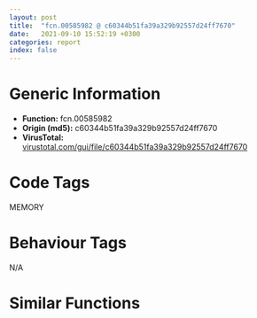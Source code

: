 ```yaml
---
layout: post
title:  "fcn.00585982 @ c60344b51fa39a329b92557d24ff7670"
date:   2021-09-10 15:52:19 +0300
categories: report
index: false
---
```


# Generic Information
- **Function:** fcn.00585982
- **Origin (md5):** c60344b51fa39a329b92557d24ff7670
- **VirusTotal:** [virustotal.com/gui/file/c60344b51fa39a329b92557d24ff7670][virustotal_ref]

# Code Tags
<span class="tag" id="MEMORY">MEMORY</span>


# Behaviour Tags
<span class="bhv-tag" id="na">N/A</span>

# Similar Functions
<script type="text/javascript" src="https://www.gstatic.com/charts/loader.js"></script>
<script type="text/javascript">

    google.charts.load('current', {'packages':['corechart']});
    google.charts.setOnLoadCallback(drawChart);

    function drawChart() {
    var data = new google.visualization.DataTable();
        data.addColumn('number', 'X');
        data.addColumn('number', 'Y');
        data.addColumn({type: 'string', role: 'tooltip', 'p': {'html': true}});
        data.addColumn({'type': 'string', 'role': 'style'});
        
        data.addRows([
    [-119.69937133789062, -211.38717651367188, '<b><a href="/report/fcn.00585982@c60344b51fa39a329b92557d24ff7670">fcn.00585982</a><br>@c60344b51fa39a329b92557d24ff7670</b><br>push 0xc<br>push 0x5e97d8<br>call fcn.0057a7dc<br>mov ecx, dword[ebp+8]<br>xor edi, edi<br>cmp ecx, edi<br>jbe 0x5859c5<br>push 0xffffffffffffffe0<br>pop eax<br>xor edx, edx<br>div ecx<br>cmp eax, dword[ebp+0xc]<br>sbb eax, eax<br>inc eax<br>jne 0x5859c5<br>call fcn.00575c5a<br>mov dword[eax], 0xc<br>push edi<br>push edi<br>push edi<br>push edi<br>push edi<br>call fcn.0057171f<br>add esp, 0x14<br>xor eax, eax<br>jmp 0x585a9a<br>imul ecx, dword[ebp+0xc]<br>mov esi, ecx<br>mov dword[ebp+8], esi<br>cmp esi, edi<br>jne 0x5859d5<br>xor esi, esi<br>inc esi<br>xor ebx, ebx<br>mov dword[ebp-0x1c], ebx<br>cmp esi, 0xffffffe0<br>ja 0x585a48<br>cmp dword[0x611708], 3<br>jne 0x585a33<br>add esi, 0xf<br>and esi, 0xfffffff0<br>mov dword[ebp+0xc], esi<br>mov eax, dword[ebp+8]<br>cmp eax, dword[0x6116f4]<br>ja 0x585a33<br>push 4<br>call fcn.00580c54<br>pop ecx<br>mov dword[ebp-4], edi<br>push dword[ebp+8]<br>call fcn.00581466<br>pop ecx<br>mov dword[ebp-0x1c], eax<br>mov dword[ebp-4], 0xfffffffe<br>call fcn.00585a7e<br>mov ebx, dword[ebp-0x1c]<br>cmp ebx, edi<br>je 0x585a37<br>push dword[ebp+8]<br>push edi<br>push ebx<br>call fcn.0057a180<br>add esp, 0xc<br>cmp ebx, edi<br>jne 0x585a98<br>push esi<br>push 8<br>push dword[0x60fd54]<br>call dword[sym.imp.KERNEL32.dll_HeapAlloc]<br>mov ebx, eax<br>cmp ebx, edi<br>jne 0x585a98<br>cmp dword[0x610220], edi<br>je 0x585a87<br>push esi<br>call fcn.005836df<br>pop ecx<br>test eax, eax<br>jne 0x5859d5<br>mov eax, dword[ebp+0x10]<br>cmp eax, edi<br>je 0x5859be<br>mov dword[eax], 0xc<br>jmp 0x5859be<br>cmp ebx, edi<br>jne 0x585a98<br>mov eax, dword[ebp+0x10]<br>cmp eax, edi<br>je 0x585a98<br>mov dword[eax], 0xc<br>mov eax, ebx<br>call fcn.0057a821<br>ret <br><eoc> ', 'point { fill-color: #e0440e; }'],
[135.4527587890625, -448.8783874511719, '<b><a href="/report/fcn.1011e3ab@89dc67d2f980e8488f97b1bf8cb24258">fcn.1011e3ab</a><br>@89dc67d2f980e8488f97b1bf8cb24258</b><br>push 0xc<br>push 0x10178b28<br>call fcn.1010e37c<br>mov ecx, dword[ebp+8]<br>xor edi, edi<br>cmp ecx, edi<br>jbe 0x1011e3ee<br>push 0xffffffffffffffe0<br>pop eax<br>xor edx, edx<br>div ecx<br>cmp eax, dword[ebp+0xc]<br>sbb eax, eax<br>inc eax<br>jne 0x1011e3ee<br>call fcn.10105d26<br>mov dword[eax], 0xc<br>push edi<br>push edi<br>push edi<br>push edi<br>push edi<br>call fcn.100ff7a5<br>add esp, 0x14<br>xor eax, eax<br>jmp 0x1011e4c3<br>imul ecx, dword[ebp+0xc]<br>mov esi, ecx<br>mov dword[ebp+8], esi<br>cmp esi, edi<br>jne 0x1011e3fe<br>xor esi, esi<br>inc esi<br>xor ebx, ebx<br>mov dword[ebp-0x1c], ebx<br>cmp esi, 0xffffffe0<br>ja 0x1011e471<br>cmp dword[0x102274b8], 3<br>jne 0x1011e45c<br>add esi, 0xf<br>and esi, 0xfffffff0<br>mov dword[ebp+0xc], esi<br>mov eax, dword[ebp+8]<br>cmp eax, dword[0x102274a8]<br>ja 0x1011e45c<br>push 4<br>call fcn.1010f514<br>pop ecx<br>mov dword[ebp-4], edi<br>push dword[ebp+8]<br>call fcn.1010fd26<br>pop ecx<br>mov dword[ebp-0x1c], eax<br>mov dword[ebp-4], 0xfffffffe<br>call fcn.1011e4a7<br>mov ebx, dword[ebp-0x1c]<br>cmp ebx, edi<br>je 0x1011e460<br>push dword[ebp+8]<br>push edi<br>push ebx<br>call fcn.10109950<br>add esp, 0xc<br>cmp ebx, edi<br>jne 0x1011e4c1<br>push esi<br>push 8<br>push dword[0x101b16f4]<br>call dword[sym.imp.KERNEL32.dll_HeapAlloc]<br>mov ebx, eax<br>cmp ebx, edi<br>jne 0x1011e4c1<br>cmp dword[0x101b1b64], edi<br>je 0x1011e4b0<br>push esi<br>call fcn.1010c9c7<br>pop ecx<br>test eax, eax<br>jne 0x1011e3fe<br>mov eax, dword[ebp+0x10]<br>cmp eax, edi<br>je 0x1011e3e7<br>mov dword[eax], 0xc<br>jmp 0x1011e3e7<br>cmp ebx, edi<br>jne 0x1011e4c1<br>mov eax, dword[ebp+0x10]<br>cmp eax, edi<br>je 0x1011e4c1<br>mov dword[eax], 0xc<br>mov eax, ebx<br>call fcn.1010e3c1<br>ret <br><eoc> ', 'null'],
[-162.8929443359375, -621.7149047851562, '<b><a href="/report/fcn.10030fe1@481b545f5c18f2fce1caac67ddc419e8">fcn.10030fe1</a><br>@481b545f5c18f2fce1caac67ddc419e8</b><br>push 0xc<br>push 0x1005d850<br>call fcn.100266b4<br>mov ecx, dword[ebp+8]<br>xor edi, edi<br>cmp ecx, edi<br>jbe 0x10031024<br>push 0xffffffffffffffe0<br>pop eax<br>xor edx, edx<br>div ecx<br>cmp eax, dword[ebp+0xc]<br>sbb eax, eax<br>inc eax<br>jne 0x10031024<br>call fcn.100235eb<br>mov dword[eax], 0xc<br>push edi<br>push edi<br>push edi<br>push edi<br>push edi<br>call fcn.10021d86<br>add esp, 0x14<br>xor eax, eax<br>jmp 0x100310f9<br>imul ecx, dword[ebp+0xc]<br>mov esi, ecx<br>mov dword[ebp+8], esi<br>cmp esi, edi<br>jne 0x10031034<br>xor esi, esi<br>inc esi<br>xor ebx, ebx<br>mov dword[ebp-0x1c], ebx<br>cmp esi, 0xffffffe0<br>ja 0x100310a7<br>cmp dword[0x100670d0], 3<br>jne 0x10031092<br>add esi, 0xf<br>and esi, 0xfffffff0<br>mov dword[ebp+0xc], esi<br>mov eax, dword[ebp+8]<br>cmp eax, dword[0x100670c0]<br>ja 0x10031092<br>push 4<br>call fcn.10029565<br>pop ecx<br>mov dword[ebp-4], edi<br>push dword[ebp+8]<br>call fcn.1002a2ac<br>pop ecx<br>mov dword[ebp-0x1c], eax<br>mov dword[ebp-4], 0xfffffffe<br>call fcn.100310dd<br>mov ebx, dword[ebp-0x1c]<br>cmp ebx, edi<br>je 0x10031096<br>push dword[ebp+8]<br>push edi<br>push ebx<br>call fcn.100236c0<br>add esp, 0xc<br>cmp ebx, edi<br>jne 0x100310f7<br>push esi<br>push 8<br>push dword[0x100656dc]<br>call dword[sym.imp.KERNEL32.dll_HeapAlloc]<br>mov ebx, eax<br>cmp ebx, edi<br>jne 0x100310f7<br>cmp dword[0x10065b50], edi<br>je 0x100310e6<br>push esi<br>call fcn.1002a7d9<br>pop ecx<br>test eax, eax<br>jne 0x10031034<br>mov eax, dword[ebp+0x10]<br>cmp eax, edi<br>je 0x1003101d<br>mov dword[eax], 0xc<br>jmp 0x1003101d<br>cmp ebx, edi<br>jne 0x100310f7<br>mov eax, dword[ebp+0x10]<br>cmp eax, edi<br>je 0x100310f7<br>mov dword[eax], 0xc<br>mov eax, ebx<br>call fcn.100266f9<br>ret <br><eoc> ', 'null'],
[289.4198303222656, -145.0264434814453, '<b><a href="/report/fcn.10023276@4c3818fdf32d89a09257dbc9d3e142ea">fcn.10023276</a><br>@4c3818fdf32d89a09257dbc9d3e142ea</b><br>push 0xc<br>push 0x10030dd0<br>call fcn.1001584c<br>mov ecx, dword[ebp+8]<br>xor edi, edi<br>cmp ecx, edi<br>jbe 0x100232b9<br>push 0xffffffffffffffe0<br>pop eax<br>xor edx, edx<br>div ecx<br>cmp eax, dword[ebp+0xc]<br>sbb eax, eax<br>inc eax<br>jne 0x100232b9<br>call fcn.10017b9f<br>mov dword[eax], 0xc<br>push edi<br>push edi<br>push edi<br>push edi<br>push edi<br>call fcn.10013ceb<br>add esp, 0x14<br>xor eax, eax<br>jmp 0x1002338e<br>imul ecx, dword[ebp+0xc]<br>mov esi, ecx<br>mov dword[ebp+8], esi<br>cmp esi, edi<br>jne 0x100232c9<br>xor esi, esi<br>inc esi<br>xor ebx, ebx<br>mov dword[ebp-0x1c], ebx<br>cmp esi, 0xffffffe0<br>ja 0x1002333c<br>cmp dword[0x1004feb8], 3<br>jne 0x10023327<br>add esi, 0xf<br>and esi, 0xfffffff0<br>mov dword[ebp+0xc], esi<br>mov eax, dword[ebp+8]<br>cmp eax, dword[0x1004fea8]<br>ja 0x10023327<br>push 4<br>call fcn.1001c69e<br>pop ecx<br>mov dword[ebp-4], edi<br>push dword[ebp+8]<br>call fcn.1001ceeb<br>pop ecx<br>mov dword[ebp-0x1c], eax<br>mov dword[ebp-4], 0xfffffffe<br>call fcn.10023372<br>mov ebx, dword[ebp-0x1c]<br>cmp ebx, edi<br>je 0x1002332b<br>push dword[ebp+8]<br>push edi<br>push ebx<br>call fcn.100157d0<br>add esp, 0xc<br>cmp ebx, edi<br>jne 0x1002338c<br>push esi<br>push 8<br>push dword[0x10036480]<br>call dword[sym.imp.KERNEL32.dll_HeapAlloc]<br>mov ebx, eax<br>cmp ebx, edi<br>jne 0x1002338c<br>cmp dword[0x100365e0], edi<br>je 0x1002337b<br>push esi<br>call fcn.100197ff<br>pop ecx<br>test eax, eax<br>jne 0x100232c9<br>mov eax, dword[ebp+0x10]<br>cmp eax, edi<br>je 0x100232b2<br>mov dword[eax], 0xc<br>jmp 0x100232b2<br>cmp ebx, edi<br>jne 0x1002338c<br>mov eax, dword[ebp+0x10]<br>cmp eax, edi<br>je 0x1002338c<br>mov dword[eax], 0xc<br>mov eax, ebx<br>call fcn.10015891<br>ret <br><eoc> ', 'null'],
[-636.0032958984375, 247.2978057861328, '<b><a href="/report/fcn.004350a8@7b00dd8f2abf54a73bfb09681334ff78">fcn.004350a8</a><br>@7b00dd8f2abf54a73bfb09681334ff78</b><br>push 0xc<br>push 0x461ce8<br>call fcn.0043968c<br>mov ecx, dword[ebp+8]<br>xor edi, edi<br>cmp ecx, edi<br>jbe 0x4350eb<br>push 0xffffffffffffffe0<br>pop eax<br>xor edx, edx<br>div ecx<br>cmp eax, dword[ebp+0xc]<br>sbb eax, eax<br>inc eax<br>jne 0x4350eb<br>call fcn.00439356<br>mov dword[eax], 0xc<br>push edi<br>push edi<br>push edi<br>push edi<br>push edi<br>call fcn.004366e1<br>add esp, 0x14<br>xor eax, eax<br>jmp 0x4351c0<br>imul ecx, dword[ebp+0xc]<br>mov esi, ecx<br>mov dword[ebp+8], esi<br>cmp esi, edi<br>jne 0x4350fb<br>xor esi, esi<br>inc esi<br>xor ebx, ebx<br>mov dword[ebp-0x1c], ebx<br>cmp esi, 0xffffffe0<br>ja 0x43516e<br>cmp dword[0x46c694], 3<br>jne 0x435159<br>add esi, 0xf<br>and esi, 0xfffffff0<br>mov dword[ebp+0xc], esi<br>mov eax, dword[ebp+8]<br>cmp eax, dword[0x46c6a0]<br>ja 0x435159<br>push 4<br>call fcn.0043acee<br>pop ecx<br>mov dword[ebp-4], edi<br>push dword[ebp+8]<br>call fcn.0043b53b<br>pop ecx<br>mov dword[ebp-0x1c], eax<br>mov dword[ebp-4], 0xfffffffe<br>call fcn.004351a4<br>mov ebx, dword[ebp-0x1c]<br>cmp ebx, edi<br>je 0x43515d<br>push dword[ebp+8]<br>push edi<br>push ebx<br>call fcn.00436280<br>add esp, 0xc<br>cmp ebx, edi<br>jne 0x4351be<br>push esi<br>push 8<br>push dword[0x46aa8c]<br>call dword[sym.imp.KERNEL32.dll_HeapAlloc]<br>mov ebx, eax<br>cmp ebx, edi<br>jne 0x4351be<br>cmp dword[0x46ada8], edi<br>je 0x4351ad<br>push esi<br>call fcn.0043bab6<br>pop ecx<br>test eax, eax<br>jne 0x4350fb<br>mov eax, dword[ebp+0x10]<br>cmp eax, edi<br>je 0x4350e4<br>mov dword[eax], 0xc<br>jmp 0x4350e4<br>cmp ebx, edi<br>jne 0x4351be<br>mov eax, dword[ebp+0x10]<br>cmp eax, edi<br>je 0x4351be<br>mov dword[eax], 0xc<br>mov eax, ebx<br>call fcn.004396d1<br>ret <br><eoc> ', 'null'],
[-494.1265563964844, -467.313232421875, '<b><a href="/report/fcn.10004d7e@dc3e2cdf680078d293de3e2d92ba613c">fcn.10004d7e</a><br>@dc3e2cdf680078d293de3e2d92ba613c</b><br>push 0xc<br>push 0x1000ce68<br>call fcn.10002f24<br>mov ecx, dword[ebp+8]<br>xor edi, edi<br>cmp ecx, edi<br>jbe 0x10004dc1<br>push 0xffffffffffffffe0<br>pop eax<br>xor edx, edx<br>div ecx<br>cmp eax, dword[ebp+0xc]<br>sbb eax, eax<br>inc eax<br>jne 0x10004dc1<br>call fcn.100031ec<br>mov dword[eax], 0xc<br>push edi<br>push edi<br>push edi<br>push edi<br>push edi<br>call fcn.100051ee<br>add esp, 0x14<br>xor eax, eax<br>jmp 0x10004e96<br>imul ecx, dword[ebp+0xc]<br>mov esi, ecx<br>mov dword[ebp+8], esi<br>cmp esi, edi<br>jne 0x10004dd1<br>xor esi, esi<br>inc esi<br>xor ebx, ebx<br>mov dword[ebp-0x1c], ebx<br>cmp esi, 0xffffffe0<br>ja 0x10004e44<br>cmp dword[0x1000fad8], 3<br>jne 0x10004e2f<br>add esi, 0xf<br>and esi, 0xfffffff0<br>mov dword[ebp+0xc], esi<br>mov eax, dword[ebp+8]<br>cmp eax, dword[0x1000fac0]<br>ja 0x10004e2f<br>push 4<br>call fcn.1000337b<br>pop ecx<br>mov dword[ebp-4], edi<br>push dword[ebp+8]<br>call fcn.10003b8d<br>pop ecx<br>mov dword[ebp-0x1c], eax<br>mov dword[ebp-4], 0xfffffffe<br>call fcn.10004e7a<br>mov ebx, dword[ebp-0x1c]<br>cmp ebx, edi<br>je 0x10004e33<br>push dword[ebp+8]<br>push edi<br>push ebx<br>call fcn.100064d0<br>add esp, 0xc<br>cmp ebx, edi<br>jne 0x10004e94<br>push esi<br>push 8<br>push dword[0x1000f4a4]<br>call dword[sym.imp.KERNEL32.dll_HeapAlloc]<br>mov ebx, eax<br>cmp ebx, edi<br>jne 0x10004e94<br>cmp dword[0x1000f91c], edi<br>je 0x10004e83<br>push esi<br>call fcn.10001b31<br>pop ecx<br>test eax, eax<br>jne 0x10004dd1<br>mov eax, dword[ebp+0x10]<br>cmp eax, edi<br>je 0x10004dba<br>mov dword[eax], 0xc<br>jmp 0x10004dba<br>cmp ebx, edi<br>jne 0x10004e94<br>mov eax, dword[ebp+0x10]<br>cmp eax, edi<br>je 0x10004e94<br>mov dword[eax], 0xc<br>mov eax, ebx<br>call fcn.10002f69<br>ret <br><eoc> ', 'null'],
[595.7920532226562, 51.05690002441406, '<b><a href="/report/fcn.459cbf32@284c9c9722cef7520dddfe58806fd72f">fcn.459cbf32</a><br>@284c9c9722cef7520dddfe58806fd72f</b><br>push 0xc<br>push 0x45a52f58<br>call fcn.459beb3c<br>mov ecx, dword[ebp+8]<br>xor edi, edi<br>cmp ecx, edi<br>jbe 0x459cbf75<br>push 0xffffffffffffffe0<br>pop eax<br>xor edx, edx<br>div ecx<br>cmp eax, dword[ebp+0xc]<br>sbb eax, eax<br>inc eax<br>jne 0x459cbf75<br>call fcn.459c2c12<br>mov dword[eax], 0xc<br>push edi<br>push edi<br>push edi<br>push edi<br>push edi<br>call fcn.459c3fd6<br>add esp, 0x14<br>xor eax, eax<br>jmp 0x459cc04a<br>imul ecx, dword[ebp+0xc]<br>mov esi, ecx<br>mov dword[ebp+8], esi<br>cmp esi, edi<br>jne 0x459cbf85<br>xor esi, esi<br>inc esi<br>xor ebx, ebx<br>mov dword[ebp-0x1c], ebx<br>cmp esi, 0xffffffe0<br>ja 0x459cbff8<br>cmp dword[0x45a6fa50], 3<br>jne 0x459cbfe3<br>add esi, 0xf<br>and esi, 0xfffffff0<br>mov dword[ebp+0xc], esi<br>mov eax, dword[ebp+8]<br>cmp eax, dword[0x45a6fa40]<br>ja 0x459cbfe3<br>push 4<br>call fcn.459c2e6e<br>pop ecx<br>mov dword[ebp-4], edi<br>push dword[ebp+8]<br>call fcn.459c3bb5<br>pop ecx<br>mov dword[ebp-0x1c], eax<br>mov dword[ebp-4], 0xfffffffe<br>call fcn.459cc02e<br>mov ebx, dword[ebp-0x1c]<br>cmp ebx, edi<br>je 0x459cbfe7<br>push dword[ebp+8]<br>push edi<br>push ebx<br>call fcn.459bd8d0<br>add esp, 0xc<br>cmp ebx, edi<br>jne 0x459cc048<br>push esi<br>push 8<br>push dword[0x45a6f6b4]<br>call dword[sym.imp.KERNEL32.dll_HeapAlloc]<br>mov ebx, eax<br>cmp ebx, edi<br>jne 0x459cc048<br>cmp dword[0x45a6f84c], edi<br>je 0x459cc037<br>push esi<br>call fcn.459be980<br>pop ecx<br>test eax, eax<br>jne 0x459cbf85<br>mov eax, dword[ebp+0x10]<br>cmp eax, edi<br>je 0x459cbf6e<br>mov dword[eax], 0xc<br>jmp 0x459cbf6e<br>cmp ebx, edi<br>jne 0x459cc048<br>mov eax, dword[ebp+0x10]<br>cmp eax, edi<br>je 0x459cc048<br>mov dword[eax], 0xc<br>mov eax, ebx<br>call fcn.459beb81<br>ret <br><eoc> ', 'null'],
[-141.94522094726562, 305.2904357910156, '<b><a href="/report/fcn.004071db@eb7f7fa38880dd66bab8caf5987e5b1a">fcn.004071db</a><br>@eb7f7fa38880dd66bab8caf5987e5b1a</b><br>push 0xc<br>push 0x421378<br>call fcn.00401e90<br>mov ecx, dword[ebp+8]<br>xor edi, edi<br>cmp ecx, edi<br>jbe 0x40721e<br>push 0xffffffffffffffe0<br>pop eax<br>xor edx, edx<br>div ecx<br>cmp eax, dword[ebp+0xc]<br>sbb eax, eax<br>inc eax<br>jne 0x40721e<br>call fcn.00401e44<br>mov dword[eax], 0xc<br>push edi<br>push edi<br>push edi<br>push edi<br>push edi<br>call fcn.00401ddc<br>add esp, 0x14<br>xor eax, eax<br>jmp 0x4072f3<br>imul ecx, dword[ebp+0xc]<br>mov esi, ecx<br>mov dword[ebp+8], esi<br>cmp esi, edi<br>jne 0x40722e<br>xor esi, esi<br>inc esi<br>xor ebx, ebx<br>mov dword[ebp-0x1c], ebx<br>cmp esi, 0xffffffe0<br>ja 0x4072a1<br>cmp dword[0x4b27bc], 3<br>jne 0x40728c<br>add esi, 0xf<br>and esi, 0xfffffff0<br>mov dword[ebp+0xc], esi<br>mov eax, dword[ebp+8]<br>cmp eax, dword[0x4b27a8]<br>ja 0x40728c<br>push 4<br>call fcn.0040498a<br>pop ecx<br>mov dword[ebp-4], edi<br>push dword[ebp+8]<br>call fcn.00406d54<br>pop ecx<br>mov dword[ebp-0x1c], eax<br>mov dword[ebp-4], 0xfffffffe<br>call fcn.004072d7<br>mov ebx, dword[ebp-0x1c]<br>cmp ebx, edi<br>je 0x407290<br>push dword[ebp+8]<br>push edi<br>push ebx<br>call fcn.00404a60<br>add esp, 0xc<br>cmp ebx, edi<br>jne 0x4072f1<br>push esi<br>push 8<br>push dword[0x4238dc]<br>call dword[sym.imp.KERNEL32.dll_HeapAlloc]<br>mov ebx, eax<br>cmp ebx, edi<br>jne 0x4072f1<br>cmp dword[0x423ac8], edi<br>je 0x4072e0<br>push esi<br>call fcn.004043f3<br>pop ecx<br>test eax, eax<br>jne 0x40722e<br>mov eax, dword[ebp+0x10]<br>cmp eax, edi<br>je 0x407217<br>mov dword[eax], 0xc<br>jmp 0x407217<br>cmp ebx, edi<br>jne 0x4072f1<br>mov eax, dword[ebp+0x10]<br>cmp eax, edi<br>je 0x4072f1<br>mov dword[eax], 0xc<br>mov eax, ebx<br>call fcn.00401ed5<br>ret <br><eoc> ', 'null'],
[-373.8644714355469, 544.9054565429688, '<b><a href="/report/fcn.00407e8b@e38ba004520fa1a86a35b63e8d5843ef">fcn.00407e8b</a><br>@e38ba004520fa1a86a35b63e8d5843ef</b><br>push 0xc<br>push 0x40b738<br>call fcn.004037c4<br>mov ecx, dword[ebp+8]<br>xor edi, edi<br>cmp ecx, edi<br>jbe 0x407ece<br>push 0xffffffffffffffe0<br>pop eax<br>xor edx, edx<br>div ecx<br>cmp eax, dword[ebp+0xc]<br>sbb eax, eax<br>inc eax<br>jne 0x407ece<br>call fcn.004023fe<br>mov dword[eax], 0xc<br>push edi<br>push edi<br>push edi<br>push edi<br>push edi<br>call fcn.0040239f<br>add esp, 0x14<br>xor eax, eax<br>jmp 0x407fa3<br>imul ecx, dword[ebp+0xc]<br>mov esi, ecx<br>mov dword[ebp+8], esi<br>cmp esi, edi<br>jne 0x407ede<br>xor esi, esi<br>inc esi<br>xor ebx, ebx<br>mov dword[ebp-0x1c], ebx<br>cmp esi, 0xffffffe0<br>ja 0x407f51<br>cmp dword[0x40ea0c], 3<br>jne 0x407f3c<br>add esi, 0xf<br>and esi, 0xfffffff0<br>mov dword[ebp+0xc], esi<br>mov eax, dword[ebp+8]<br>cmp eax, dword[0x40d9e4]<br>ja 0x407f3c<br>push 4<br>call fcn.004054f0<br>pop ecx<br>mov dword[ebp-4], edi<br>push dword[ebp+8]<br>call fcn.00406a01<br>pop ecx<br>mov dword[ebp-0x1c], eax<br>mov dword[ebp-4], 0xfffffffe<br>call fcn.00407f87<br>mov ebx, dword[ebp-0x1c]<br>cmp ebx, edi<br>je 0x407f40<br>push dword[ebp+8]<br>push edi<br>push ebx<br>call fcn.00405300<br>add esp, 0xc<br>cmp ebx, edi<br>jne 0x407fa1<br>push esi<br>push 8<br>push dword[0x40d714]<br>call dword[sym.imp.KERNEL32.dll_HeapAlloc]<br>mov ebx, eax<br>cmp ebx, edi<br>jne 0x407fa1<br>cmp dword[0x40d9d0], edi<br>je 0x407f90<br>push esi<br>call fcn.00405a7f<br>pop ecx<br>test eax, eax<br>jne 0x407ede<br>mov eax, dword[ebp+0x10]<br>cmp eax, edi<br>je 0x407ec7<br>mov dword[eax], 0xc<br>jmp 0x407ec7<br>cmp ebx, edi<br>jne 0x407fa1<br>mov eax, dword[ebp+0x10]<br>cmp eax, edi<br>je 0x407fa1<br>mov dword[eax], 0xc<br>mov eax, ebx<br>call fcn.00403809<br>ret <br><eoc> ', 'null'],
[-631.1513671875, -138.23085021972656, '<b><a href="/report/fcn.004a9634@279a61b1e76da49531f1f16fd1102a2d">fcn.004a9634</a><br>@279a61b1e76da49531f1f16fd1102a2d</b><br>push 0xc<br>push 0x51eb68<br>call fcn.00498d8c<br>mov ecx, dword[ebp+8]<br>xor edi, edi<br>cmp ecx, edi<br>jbe 0x4a9677<br>push 0xffffffffffffffe0<br>pop eax<br>xor edx, edx<br>div ecx<br>cmp eax, dword[ebp+0xc]<br>sbb eax, eax<br>inc eax<br>jne 0x4a9677<br>call fcn.00495b6c<br>mov dword[eax], 0xc<br>push edi<br>push edi<br>push edi<br>push edi<br>push edi<br>call fcn.0049389f<br>add esp, 0x14<br>xor eax, eax<br>jmp 0x4a974c<br>imul ecx, dword[ebp+0xc]<br>mov esi, ecx<br>mov dword[ebp+8], esi<br>cmp esi, edi<br>jne 0x4a9687<br>xor esi, esi<br>inc esi<br>xor ebx, ebx<br>mov dword[ebp-0x1c], ebx<br>cmp esi, 0xffffffe0<br>ja 0x4a96fa<br>cmp dword[0x5448e0], 3<br>jne 0x4a96e5<br>add esi, 0xf<br>and esi, 0xfffffff0<br>mov dword[ebp+0xc], esi<br>mov eax, dword[ebp+8]<br>cmp eax, dword[0x5448ec]<br>ja 0x4a96e5<br>push 4<br>call fcn.004a1837<br>pop ecx<br>mov dword[ebp-4], edi<br>push dword[ebp+8]<br>call fcn.004a47db<br>pop ecx<br>mov dword[ebp-0x1c], eax<br>mov dword[ebp-4], 0xfffffffe<br>call fcn.004a9730<br>mov ebx, dword[ebp-0x1c]<br>cmp ebx, edi<br>je 0x4a96e9<br>push dword[ebp+8]<br>push edi<br>push ebx<br>call fcn.00490b70<br>add esp, 0xc<br>cmp ebx, edi<br>jne 0x4a974a<br>push esi<br>push 8<br>push dword[0x543ef8]<br>call dword[sym.imp.KERNEL32.dll_HeapAlloc]<br>mov ebx, eax<br>cmp ebx, edi<br>jne 0x4a974a<br>cmp dword[0x544214], edi<br>je 0x4a9739<br>push esi<br>call fcn.004a3fd4<br>pop ecx<br>test eax, eax<br>jne 0x4a9687<br>mov eax, dword[ebp+0x10]<br>cmp eax, edi<br>je 0x4a9670<br>mov dword[eax], 0xc<br>jmp 0x4a9670<br>cmp ebx, edi<br>jne 0x4a974a<br>mov eax, dword[ebp+0x10]<br>cmp eax, edi<br>je 0x4a974a<br>mov dword[eax], 0xc<br>mov eax, ebx<br>call fcn.00498dd1<br>ret <br><eoc> ', 'null'],
[518.1716918945312, -430.7305908203125, '<b><a href="/report/fcn.0041bc76@6c5b0418e4a4c57d99cda47d2717045d">fcn.0041bc76</a><br>@6c5b0418e4a4c57d99cda47d2717045d</b><br>push 0xc<br>push 0x435700<br>call fcn.004107bc<br>mov ecx, dword[ebp+8]<br>xor edi, edi<br>cmp ecx, edi<br>jbe 0x41bcb9<br>push 0xffffffffffffffe0<br>pop eax<br>xor edx, edx<br>div ecx<br>cmp eax, dword[ebp+0xc]<br>sbb eax, eax<br>inc eax<br>jne 0x41bcb9<br>call fcn.0040dff7<br>mov dword[eax], 0xc<br>push edi<br>push edi<br>push edi<br>push edi<br>push edi<br>call fcn.00408d56<br>add esp, 0x14<br>xor eax, eax<br>jmp 0x41bd8e<br>imul ecx, dword[ebp+0xc]<br>mov esi, ecx<br>mov dword[ebp+8], esi<br>cmp esi, edi<br>jne 0x41bcc9<br>xor esi, esi<br>inc esi<br>xor ebx, ebx<br>mov dword[ebp-0x1c], ebx<br>cmp esi, 0xffffffe0<br>ja 0x41bd3c<br>cmp dword[0x439d80], 3<br>jne 0x41bd27<br>add esi, 0xf<br>and esi, 0xfffffff0<br>mov dword[ebp+0xc], esi<br>mov eax, dword[ebp+8]<br>cmp eax, dword[0x439d8c]<br>ja 0x41bd27<br>push 4<br>call fcn.00412be9<br>pop ecx<br>mov dword[ebp-4], edi<br>push dword[ebp+8]<br>call fcn.00413436<br>pop ecx<br>mov dword[ebp-0x1c], eax<br>mov dword[ebp-4], 0xfffffffe<br>call fcn.0041bd72<br>mov ebx, dword[ebp-0x1c]<br>cmp ebx, edi<br>je 0x41bd2b<br>push dword[ebp+8]<br>push edi<br>push ebx<br>call fcn.00408570<br>add esp, 0xc<br>cmp ebx, edi<br>jne 0x41bd8c<br>push esi<br>push 8<br>push dword[0x4395bc]<br>call dword[sym.imp.KERNEL32.dll_HeapAlloc]<br>mov ebx, eax<br>cmp ebx, edi<br>jne 0x41bd8c<br>cmp dword[0x4398d4], edi<br>je 0x41bd7b<br>push esi<br>call fcn.0040e484<br>pop ecx<br>test eax, eax<br>jne 0x41bcc9<br>mov eax, dword[ebp+0x10]<br>cmp eax, edi<br>je 0x41bcb2<br>mov dword[eax], 0xc<br>jmp 0x41bcb2<br>cmp ebx, edi<br>jne 0x41bd8c<br>mov eax, dword[ebp+0x10]<br>cmp eax, edi<br>je 0x41bd8c<br>mov dword[eax], 0xc<br>mov eax, ebx<br>call fcn.00410801<br>ret <br><eoc> ', 'null'],
[-320.9706115722656, 28.721899032592773, '<b><a href="/report/fcn.0040c139@de21a548b66aa6c0b17491b6a31e14fa">fcn.0040c139</a><br>@de21a548b66aa6c0b17491b6a31e14fa</b><br>push 0xc<br>push 0x446de8<br>call fcn.0040fac8<br>mov ecx, dword[ebp+8]<br>xor edi, edi<br>cmp ecx, edi<br>jbe 0x40c17c<br>push 0xffffffffffffffe0<br>pop eax<br>xor edx, edx<br>div ecx<br>cmp eax, dword[ebp+0xc]<br>sbb eax, eax<br>inc eax<br>jne 0x40c17c<br>call fcn.00410c8f<br>mov dword[eax], 0xc<br>push edi<br>push edi<br>push edi<br>push edi<br>push edi<br>call fcn.0040e9fe<br>add esp, 0x14<br>xor eax, eax<br>jmp 0x40c251<br>imul ecx, dword[ebp+0xc]<br>mov esi, ecx<br>mov dword[ebp+8], esi<br>cmp esi, edi<br>jne 0x40c18c<br>xor esi, esi<br>inc esi<br>xor ebx, ebx<br>mov dword[ebp-0x1c], ebx<br>cmp esi, 0xffffffe0<br>ja 0x40c1ff<br>cmp dword[0x44a55c], 3<br>jne 0x40c1ea<br>add esi, 0xf<br>and esi, 0xfffffff0<br>mov dword[ebp+0xc], esi<br>mov eax, dword[ebp+8]<br>cmp eax, dword[0x44a54c]<br>ja 0x40c1ea<br>push 4<br>call fcn.004145c0<br>pop ecx<br>mov dword[ebp-4], edi<br>push dword[ebp+8]<br>call fcn.00415307<br>pop ecx<br>mov dword[ebp-0x1c], eax<br>mov dword[ebp-4], 0xfffffffe<br>call fcn.0040c235<br>mov ebx, dword[ebp-0x1c]<br>cmp ebx, edi<br>je 0x40c1ee<br>push dword[ebp+8]<br>push edi<br>push ebx<br>call fcn.0040b2b0<br>add esp, 0xc<br>cmp ebx, edi<br>jne 0x40c24f<br>push esi<br>push 8<br>push dword[0x449c70]<br>call dword[sym.imp.KERNEL32.dll_HeapAlloc]<br>mov ebx, eax<br>cmp ebx, edi<br>jne 0x40c24f<br>cmp dword[0x449dd0], edi<br>je 0x40c23e<br>push esi<br>call fcn.0041563b<br>pop ecx<br>test eax, eax<br>jne 0x40c18c<br>mov eax, dword[ebp+0x10]<br>cmp eax, edi<br>je 0x40c175<br>mov dword[eax], 0xc<br>jmp 0x40c175<br>cmp ebx, edi<br>jne 0x40c24f<br>mov eax, dword[ebp+0x10]<br>cmp eax, edi<br>je 0x40c24f<br>mov dword[eax], 0xc<br>mov eax, ebx<br>call fcn.0040fb0d<br>ret <br><eoc> ', 'null'],
[192.6260528564453, 555.6065673828125, '<b><a href="/report/fcn.00438a8e@9964b63070116cfb2469e51850178af1">fcn.00438a8e</a><br>@9964b63070116cfb2469e51850178af1</b><br>push 0xc<br>push 0x444db0<br>call fcn.0042de50<br>mov ecx, dword[ebp+8]<br>xor edi, edi<br>cmp ecx, edi<br>jbe 0x438ad1<br>push 0xffffffffffffffe0<br>pop eax<br>xor edx, edx<br>div ecx<br>cmp eax, dword[ebp+0xc]<br>sbb eax, eax<br>inc eax<br>jne 0x438ad1<br>call fcn.0042c32b<br>mov dword[eax], 0xc<br>push edi<br>push edi<br>push edi<br>push edi<br>push edi<br>call fcn.0042771a<br>add esp, 0x14<br>xor eax, eax<br>jmp 0x438ba6<br>imul ecx, dword[ebp+0xc]<br>mov esi, ecx<br>mov dword[ebp+8], esi<br>cmp esi, edi<br>jne 0x438ae1<br>xor esi, esi<br>inc esi<br>xor ebx, ebx<br>mov dword[ebp-0x1c], ebx<br>cmp esi, 0xffffffe0<br>ja 0x438b54<br>cmp dword[0x44a668], 3<br>jne 0x438b3f<br>add esi, 0xf<br>and esi, 0xfffffff0<br>mov dword[ebp+0xc], esi<br>mov eax, dword[ebp+8]<br>cmp eax, dword[0x44a658]<br>ja 0x438b3f<br>push 4<br>call fcn.0042e9dd<br>pop ecx<br>mov dword[ebp-4], edi<br>push dword[ebp+8]<br>call fcn.00433af7<br>pop ecx<br>mov dword[ebp-0x1c], eax<br>mov dword[ebp-4], 0xfffffffe<br>call fcn.00438b8a<br>mov ebx, dword[ebp-0x1c]<br>cmp ebx, edi<br>je 0x438b43<br>push dword[ebp+8]<br>push edi<br>push ebx<br>call fcn.00429bb0<br>add esp, 0xc<br>cmp ebx, edi<br>jne 0x438ba4<br>push esi<br>push 8<br>push dword[0x44a2b4]<br>call dword[sym.imp.KERNEL32.dll_HeapAlloc]<br>mov ebx, eax<br>cmp ebx, edi<br>jne 0x438ba4<br>cmp dword[0x44a2cc], edi<br>je 0x438b93<br>push esi<br>call fcn.0042da27<br>pop ecx<br>test eax, eax<br>jne 0x438ae1<br>mov eax, dword[ebp+0x10]<br>cmp eax, edi<br>je 0x438aca<br>mov dword[eax], 0xc<br>jmp 0x438aca<br>cmp ebx, edi<br>jne 0x438ba4<br>mov eax, dword[ebp+0x10]<br>cmp eax, edi<br>je 0x438ba4<br>mov dword[eax], 0xc<br>mov eax, ebx<br>call fcn.0042de95<br>ret <br><eoc> ', 'null'],
[323.9236755371094, 362.0838317871094, '<b><a href="/report/fcn.00489034@289859175c221b107317af7727d26c17">fcn.00489034</a><br>@289859175c221b107317af7727d26c17</b><br>push 0xc<br>push 0x4b49d8<br>call fcn.0047e1f4<br>mov ecx, dword[ebp+8]<br>xor edi, edi<br>cmp ecx, edi<br>jbe 0x489077<br>push 0xffffffffffffffe0<br>pop eax<br>xor edx, edx<br>div ecx<br>cmp eax, dword[ebp+0xc]<br>sbb eax, eax<br>inc eax<br>jne 0x489077<br>call fcn.0047beaf<br>mov dword[eax], 0xc<br>push edi<br>push edi<br>push edi<br>push edi<br>push edi<br>call fcn.00476c1c<br>add esp, 0x14<br>xor eax, eax<br>jmp 0x48914c<br>imul ecx, dword[ebp+0xc]<br>mov esi, ecx<br>mov dword[ebp+8], esi<br>cmp esi, edi<br>jne 0x489087<br>xor esi, esi<br>inc esi<br>xor ebx, ebx<br>mov dword[ebp-0x1c], ebx<br>cmp esi, 0xffffffe0<br>ja 0x4890fa<br>cmp dword[0x4d2d94], 3<br>jne 0x4890e5<br>add esi, 0xf<br>and esi, 0xfffffff0<br>mov dword[ebp+0xc], esi<br>mov eax, dword[ebp+8]<br>cmp eax, dword[0x4d2d7c]<br>ja 0x4890e5<br>push 4<br>call fcn.00483825<br>pop ecx<br>mov dword[ebp-4], edi<br>push dword[ebp+8]<br>call fcn.004845ca<br>pop ecx<br>mov dword[ebp-0x1c], eax<br>mov dword[ebp-4], 0xfffffffe<br>call fcn.00489130<br>mov ebx, dword[ebp-0x1c]<br>cmp ebx, edi<br>je 0x4890e9<br>push dword[ebp+8]<br>push edi<br>push ebx<br>call fcn.00476a60<br>add esp, 0xc<br>cmp ebx, edi<br>jne 0x48914a<br>push esi<br>push 8<br>push dword[0x4d2864]<br>call dword[sym.imp.KERNEL32.dll_HeapAlloc]<br>mov ebx, eax<br>cmp ebx, edi<br>jne 0x48914a<br>cmp dword[0x4d2a2c], edi<br>je 0x489139<br>push esi<br>call fcn.0047dffd<br>pop ecx<br>test eax, eax<br>jne 0x489087<br>mov eax, dword[ebp+0x10]<br>cmp eax, edi<br>je 0x489070<br>mov dword[eax], 0xc<br>jmp 0x489070<br>cmp ebx, edi<br>jne 0x48914a<br>mov eax, dword[ebp+0x10]<br>cmp eax, edi<br>je 0x48914a<br>mov dword[eax], 0xc<br>mov eax, ebx<br>call fcn.0047e239<br>ret <br><eoc> ', 'null'],
[134.0255889892578, 154.2843017578125, '<b><a href="/report/fcn.0043dd54@46f6c2adf1fd4d1453ed312ca79dd9bf">fcn.0043dd54</a><br>@46f6c2adf1fd4d1453ed312ca79dd9bf</b><br>push 0xc<br>push 0x446fd8<br>call fcn.00438260<br>mov ecx, dword[ebp+8]<br>xor edi, edi<br>cmp ecx, edi<br>jbe 0x43dd97<br>push 0xffffffffffffffe0<br>pop eax<br>xor edx, edx<br>div ecx<br>cmp eax, dword[ebp+0xc]<br>sbb eax, eax<br>inc eax<br>jne 0x43dd97<br>call fcn.00438897<br>mov dword[eax], 0xc<br>push edi<br>push edi<br>push edi<br>push edi<br>push edi<br>call fcn.0043881f<br>add esp, 0x14<br>xor eax, eax<br>jmp 0x43de6c<br>imul ecx, dword[ebp+0xc]<br>mov esi, ecx<br>mov dword[ebp+8], esi<br>cmp esi, edi<br>jne 0x43dda7<br>xor esi, esi<br>inc esi<br>xor ebx, ebx<br>mov dword[ebp-0x1c], ebx<br>cmp esi, 0xffffffe0<br>ja 0x43de1a<br>cmp dword[0x44a184], 3<br>jne 0x43de05<br>add esi, 0xf<br>and esi, 0xfffffff0<br>mov dword[ebp+0xc], esi<br>mov eax, dword[ebp+8]<br>cmp eax, dword[0x44a164]<br>ja 0x43de05<br>push 4<br>call fcn.004386b0<br>pop ecx<br>mov dword[ebp-4], edi<br>push dword[ebp+8]<br>call fcn.0043c678<br>pop ecx<br>mov dword[ebp-0x1c], eax<br>mov dword[ebp-4], 0xfffffffe<br>call fcn.0043de50<br>mov ebx, dword[ebp-0x1c]<br>cmp ebx, edi<br>je 0x43de09<br>push dword[ebp+8]<br>push edi<br>push ebx<br>call fcn.0043cab0<br>add esp, 0xc<br>cmp ebx, edi<br>jne 0x43de6a<br>push esi<br>push 8<br>push dword[0x449e94]<br>call dword[sym.imp.KERNEL32.dll_HeapAlloc]<br>mov ebx, eax<br>cmp ebx, edi<br>jne 0x43de6a<br>cmp dword[0x44a08c], edi<br>je 0x43de59<br>push esi<br>call fcn.004394b8<br>pop ecx<br>test eax, eax<br>jne 0x43dda7<br>mov eax, dword[ebp+0x10]<br>cmp eax, edi<br>je 0x43dd90<br>mov dword[eax], 0xc<br>jmp 0x43dd90<br>cmp ebx, edi<br>jne 0x43de6a<br>mov eax, dword[ebp+0x10]<br>cmp eax, edi<br>je 0x43de6a<br>mov dword[eax], 0xc<br>mov eax, ebx<br>call fcn.004382a5<br>ret <br><eoc> ', 'null'],

        ]);

    var options = {
        title: 'Similarity Plot',
        legend: 'none',
        colors: ['#dedbd9', '#e6693e', '#ec8f6e', '#f3b49f', '#f6c7b6'],
        tooltip: {isHtml: true, trigger: 'both'},
        explorer: {
        actions: ["dragToZoom", "rightClickToReset"],
        },
        chartArea: {
        width: '80%',
        height: '80%'
        },
        width: '100%',
        height: '100%'
    };

    var chart = new google.visualization.ScatterChart(document.getElementById('chart_div'));

    chart.draw(data, options);
    }
    
</script>


<div id="chart_div" style="width: 100%px; height: 100%;"></div>

# Disassembled Code
{% highlight nasm %}

push 0xc
push 0x5e97d8
call fcn.0057a7dc
mov ecx, dword[ebp+8]
xor edi, edi
cmp ecx, edi
jbe 0x5859c5
push 0xffffffffffffffe0
pop eax
xor edx, edx
div ecx
cmp eax, dword[ebp+0xc]
sbb eax, eax
inc eax
jne 0x5859c5
call fcn.00575c5a
mov dword[eax], 0xc
push edi
push edi
push edi
push edi
push edi
call fcn.0057171f
add esp, 0x14
xor eax, eax
jmp 0x585a9a
imul ecx, dword[ebp+0xc]
mov esi, ecx
mov dword[ebp+8], esi
cmp esi, edi
jne 0x5859d5
xor esi, esi
inc esi
xor ebx, ebx
mov dword[ebp-0x1c], ebx
cmp esi, 0xffffffe0
ja 0x585a48
cmp dword[0x611708], 3
jne 0x585a33
add esi, 0xf
and esi, 0xfffffff0
mov dword[ebp+0xc], esi
mov eax, dword[ebp+8]
cmp eax, dword[0x6116f4]
ja 0x585a33
push 4
call fcn.00580c54
pop ecx
mov dword[ebp-4], edi
push dword[ebp+8]
call fcn.00581466
pop ecx
mov dword[ebp-0x1c], eax
mov dword[ebp-4], 0xfffffffe
call fcn.00585a7e
mov ebx, dword[ebp-0x1c]
cmp ebx, edi
je 0x585a37
push dword[ebp+8]
push edi
push ebx
call fcn.0057a180
add esp, 0xc
cmp ebx, edi
jne 0x585a98
push esi
push 8
push dword[0x60fd54]
call dword[sym.imp.KERNEL32.dll_HeapAlloc]
mov ebx, eax
cmp ebx, edi
jne 0x585a98
cmp dword[0x610220], edi
je 0x585a87
push esi
call fcn.005836df
pop ecx
test eax, eax
jne 0x5859d5
mov eax, dword[ebp+0x10]
cmp eax, edi
je 0x5859be
mov dword[eax], 0xc
jmp 0x5859be
cmp ebx, edi
jne 0x585a98
mov eax, dword[ebp+0x10]
cmp eax, edi
je 0x585a98
mov dword[eax], 0xc
mov eax, ebx
call fcn.0057a821
ret

{% endhighlight %}

[virustotal_ref]: https://www.virustotal.com/gui/file/c60344b51fa39a329b92557d24ff7670